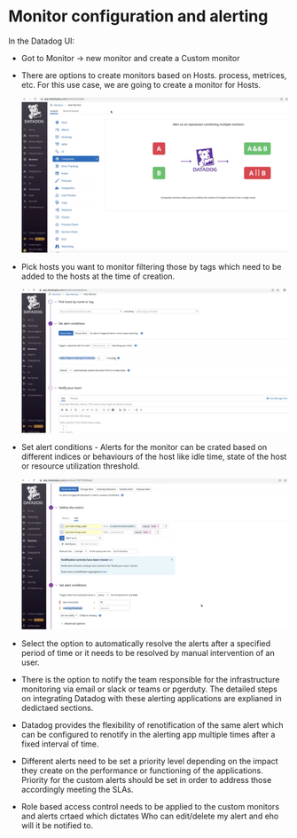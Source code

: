 # Monitor configuration and alerting

In the Datadog UI:

 * Got to Monitor -> new monitor and create a Custom monitor

 * There are options to create monitors based on Hosts. process, metrices, etc. For this use case, we are going to create a monitor for Hosts.

    ![Data_Dog_Metrices](images/Data_Dog_Metrices.png)

 * Pick hosts you want to monitor filtering those by tags which need to be added to the hosts at the time of creation.

    ![Metrics_Host_Monitor](images/Metrics_Host_Monitor.png)

 * Set alert conditions  - Alerts for the monitor can be crated based on different indices or behaviours of the host like idle time, state of the host or resource utilization threshold.

    ![Metrics_Threshold](images/Metrics_Threshold.png)

 * Select the option to automatically resolve the alerts after a specified period of time or it needs to be resolved by manual intervention of an user.

 * There is the option to notify the team responsible for the infrastructure monitoring via email or slack or teams or pgerduty. The detailed steps on integrating Datadog with these alerting applications are explianed in dedictaed sections.

 * Datadog provides the flexibility of renotification of the same alert which can be configured to renotify in the alerting app multiple times after a fixed interval of time.

 * Different alerts need to be set a priority level depending on the impact they create on the performance or functioning of the applications. Priority for the custom alerts should be set in order to address those accordingly meeting the SLAs.

 * Role based access control needs to be applied to the custom monitors and alerts crtaed which dictates Who can edit/delete my alert and eho will it be notified to.
